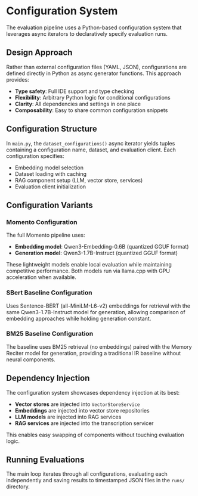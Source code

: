 # Configuration System

The evaluation pipeline uses a Python-based configuration system that leverages async iterators to declaratively specify evaluation runs.

## Design Approach

Rather than external configuration files (YAML, JSON), configurations are defined directly in Python as async generator functions. This approach provides:

- **Type safety**: Full IDE support and type checking
- **Flexibility**: Arbitrary Python logic for conditional configurations
- **Clarity**: All dependencies and settings in one place
- **Composability**: Easy to share common configuration snippets

## Configuration Structure

In `main.py`, the `dataset_configurations()` async iterator yields tuples containing a configuration name, dataset, and evaluation client. Each configuration specifies:

- Embedding model selection
- Dataset loading with caching
- RAG component setup (LLM, vector store, services)
- Evaluation client initialization

## Configuration Variants

### Momento Configuration

The full Momento pipeline uses:

- **Embedding model**: Qwen3-Embedding-0.6B (quantized GGUF format)
- **Generation model**: Qwen3-1.7B-Instruct (quantized GGUF format)

These lightweight models enable local evaluation while maintaining competitive performance. Both models run via llama.cpp with GPU acceleration when available.

### SBert Baseline Configuration

Uses Sentence-BERT (all-MiniLM-L6-v2) embeddings for retrieval with the same Qwen3-1.7B-Instruct model for generation, allowing comparison of embedding approaches while holding generation constant.

### BM25 Baseline Configuration

The baseline uses BM25 retrieval (no embeddings) paired with the Memory Reciter model for generation, providing a traditional IR baseline without neural components.

## Dependency Injection

The configuration system showcases dependency injection at its best:

- **Vector stores** are injected into `VectorStoreService`
- **Embeddings** are injected into vector store repositories
- **LLM models** are injected into RAG services
- **RAG services** are injected into the transcription servicer

This enables easy swapping of components without touching evaluation logic.

## Running Evaluations

The main loop iterates through all configurations, evaluating each independently and saving results to timestamped JSON files in the `runs/` directory.
